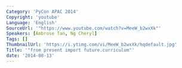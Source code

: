 ```yaml
---
Category: 'PyCon APAC 2014'
Copyright: 'youtube'
Language: 'English'
SourceUrl: '"https://www.youtube.com/watch?v=MeeW_b2wxXk"'
Speakers: [Ambrose Tan, Ng Cheryl]
Tags: []
ThumbnailUrl: 'https://i.ytimg.com/vi/MeeW_b2wxXk/hqdefault.jpg'
Title: '"from present import future.curriculum"'
date: '2014-08-13'
---
```


